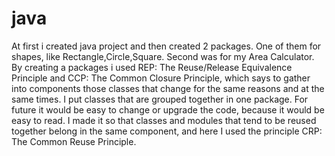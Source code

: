 # java
At first i created java project and then created 2 packages. One of them for shapes, like Rectangle,Circle,Square. Second was for my Area Calculator. By creating a packages i used REP: The Reuse/Release Equivalence Principle and CCP: The Common Closure Principle, which says to gather into components those classes that change for the same reasons and at
the same times. I put classes that are grouped together in one package. For future it would be easy to change or upgrade the code, because it would be easy to read. I made it so that classes and modules that tend to be reused together belong in the same component, and here I used the principle CRP: The Common Reuse Principle.
